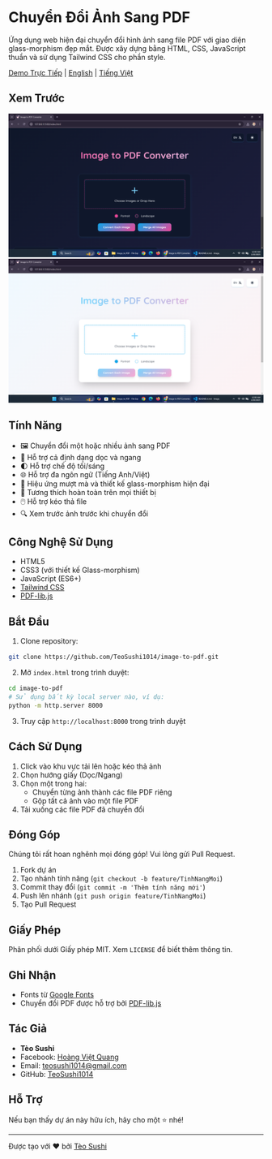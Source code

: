 # Chuyển Đổi Ảnh Sang PDF

Ứng dụng web hiện đại chuyển đổi hình ảnh sang file PDF với giao diện glass-morphism đẹp mắt. Được xây dựng bằng HTML, CSS, JavaScript thuần và sử dụng Tailwind CSS cho phần style.

[Demo Trực Tiếp](https://teosushi1014.github.io/image-to-pdf) | [English](./README.md) | [Tiếng Việt](./README.vi.md)

## Xem Trước

![Chế độ sáng](./assets/preview/1.png)
![Chế độ tối](./assets/preview/2.png)

## Tính Năng

- 🖼️ Chuyển đổi một hoặc nhiều ảnh sang PDF
- 📄 Hỗ trợ cả định dạng dọc và ngang
- 🌓 Hỗ trợ chế độ tối/sáng
- 🌐 Hỗ trợ đa ngôn ngữ (Tiếng Anh/Việt)
- 💫 Hiệu ứng mượt mà và thiết kế glass-morphism hiện đại
- 📱 Tương thích hoàn toàn trên mọi thiết bị
- 🖱️ Hỗ trợ kéo thả file
- 🔍 Xem trước ảnh trước khi chuyển đổi

## Công Nghệ Sử Dụng

- HTML5
- CSS3 (với thiết kế Glass-morphism)
- JavaScript (ES6+)
- [Tailwind CSS](https://tailwindcss.com)
- [PDF-lib.js](https://pdf-lib.js.org)

## Bắt Đầu

1. Clone repository:
```bash
git clone https://github.com/TeoSushi1014/image-to-pdf.git
```

2. Mở `index.html` trong trình duyệt:
```bash
cd image-to-pdf
# Sử dụng bất kỳ local server nào, ví dụ:
python -m http.server 8000
```

3. Truy cập `http://localhost:8000` trong trình duyệt

## Cách Sử Dụng

1. Click vào khu vực tải lên hoặc kéo thả ảnh
2. Chọn hướng giấy (Dọc/Ngang)
3. Chọn một trong hai:
   - Chuyển từng ảnh thành các file PDF riêng
   - Gộp tất cả ảnh vào một file PDF
4. Tải xuống các file PDF đã chuyển đổi

## Đóng Góp

Chúng tôi rất hoan nghênh mọi đóng góp! Vui lòng gửi Pull Request.

1. Fork dự án
2. Tạo nhánh tính năng (`git checkout -b feature/TinhNangMoi`)
3. Commit thay đổi (`git commit -m 'Thêm tính năng mới'`)
4. Push lên nhánh (`git push origin feature/TinhNangMoi`)
5. Tạo Pull Request

## Giấy Phép

Phân phối dưới Giấy phép MIT. Xem `LICENSE` để biết thêm thông tin.

## Ghi Nhận

- Fonts từ [Google Fonts](https://fonts.google.com)
- Chuyển đổi PDF được hỗ trợ bởi [PDF-lib.js](https://pdf-lib.js.org)

## Tác Giả

- **Tèo Sushi**
- Facebook: [Hoàng Việt Quang](https://facebook.com/boboiboy.gala.7)
- Email: teosushi1014@gmail.com
- GitHub: [TeoSushi1014](https://github.com/TeoSushi1014)

## Hỗ Trợ

Nếu bạn thấy dự án này hữu ích, hãy cho một ⭐️ nhé!

---
Được tạo với ❤️ bởi [Tèo Sushi](https://github.com/TeoSushi1014)
